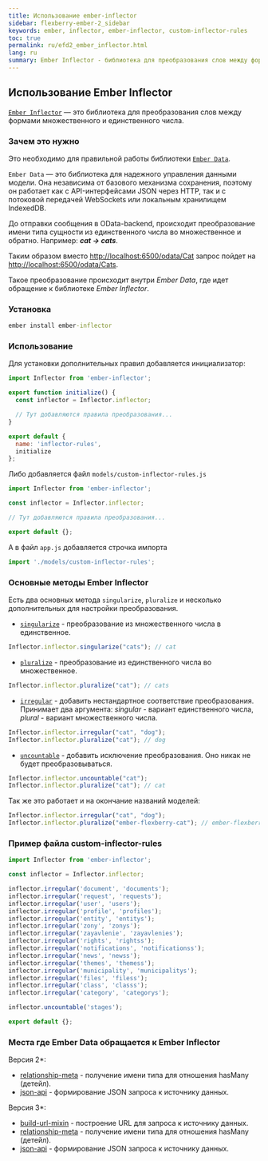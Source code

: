 ```yaml
---
title: Использование ember-inflector
sidebar: flexberry-ember-2_sidebar
keywords: ember, inflector, ember-inflector, custom-inflector-rules
toc: true
permalink: ru/efd2_ember_inflector.html
lang: ru
summary: Ember Inflector - библиотека для преобразования слов между формами множественного и единственного числа
---
```


## Использование Ember Inflector

[`Ember Inflector`](https://github.com/emberjs/ember-inflector) — это библиотека для преобразования слов между формами множественного и единственного числа.

### Зачем это нужно

Это необходимо для правильной работы библиотеки [`Ember Data`](https://github.com/emberjs/data/tree/v2.8.0).

`Ember Data` — это библиотека для надежного управления данными модели. Она независима от базового механизма сохранения, поэтому он работает как с API-интерфейсами JSON через HTTP, так и с потоковой передачей WebSockets или локальным хранилищем IndexedDB.

До отправки сообщения в OData-backend, происходит преобразование имени типа сущности из единственного числа во множественное и обратно. Например: ***cat -> cats***.

Таким образом вместо <http://localhost:6500/odata/Cat> запрос пойдет на <http://localhost:6500/odata/Cats>.

Такое преобразование происходит внутри *Ember Data*, где идет обращение к библиотеке *Ember Inflector*.

### Установка

```cmd
ember install ember-inflector
```

### Использование

Для установки дополнительных правил добавляется инициализатор:

```javascript
import Inflector from 'ember-inflector';

export function initialize() {
  const inflector = Inflector.inflector;

  // Тут добавляются правила преобразования...
}

export default {
  name: 'inflector-rules',
  initialize
};
```

Либо добавляется файл `models/custom-inflector-rules.js`

```javascript
import Inflector from 'ember-inflector';

const inflector = Inflector.inflector;

// Тут добавляются правила преобразования...

export default {};
```

А в файл `app.js` добавляется строчка импорта

```javascript
import './models/custom-inflector-rules';
```

### Основные методы Ember Inflector

Есть два основных метода `singularize`, `pluralize` и несколько дополнительных для настройки преобразования.

* [`singularize`](https://github.com/emberjs/ember-inflector/blob/efc43cababbab05d55f275529455f85c46b9b492/addon/lib/system/inflector.js#L226C9-L226C9) - преобразование из множественного числа в единственное.

```javascript
Inflector.inflector.singularize("cats"); // cat
```

* [`pluralize`](https://github.com/emberjs/ember-inflector/blob/efc43cababbab05d55f275529455f85c46b9b492/addon/lib/system/inflector.js#L215C8-L215C8) - преобразование из единственного числа во множественное.

```javascript
Inflector.inflector.pluralize("cat"); // cats
```

* [`irregular`](https://github.com/emberjs/ember-inflector/blob/efc43cababbab05d55f275529455f85c46b9b492/addon/lib/system/inflector.js#L206) - добавить нестандартное соответствие преобразования. Принимает два аргумента: *singular* - вариант единственного числа, *plural* - вариант множественного числа.

```javascript
Inflector.inflector.irregular("cat", "dog");
Inflector.inflector.pluralize("cat"); // dog
```

* [`uncountable`](https://github.com/emberjs/ember-inflector/blob/efc43cababbab05d55f275529455f85c46b9b492/addon/lib/system/inflector.js#L196C34-L196C34) - добавить исключение преобразования. Оно никак не будет преобразовываться.

```javascript
Inflector.inflector.uncountable("cat");
Inflector.inflector.pluralize("cat"); // cat
```

Так же это работает и на окончание названий моделей:

```javascript
Inflector.inflector.irregular("cat", "dog");
Inflector.inflector.pluralize("ember-flexberry-cat"); // ember-flexberry-dog
```

### Пример файла custom-inflector-rules

```javascript
import Inflector from 'ember-inflector';

const inflector = Inflector.inflector;

inflector.irregular('document', 'documents');
inflector.irregular('request', 'requests');
inflector.irregular('user', 'users');
inflector.irregular('profile', 'profiles');
inflector.irregular('entity', 'entitys');
inflector.irregular('zony', 'zonys');
inflector.irregular('zayavlenie', 'zayavlenies');
inflector.irregular('rights', 'rightss');
inflector.irregular('notifications', 'notificationss');
inflector.irregular('news', 'newss');
inflector.irregular('themes', 'themess');
inflector.irregular('municipality', 'municipalitys');
inflector.irregular('files', 'filess');
inflector.irregular('class', 'classs');
inflector.irregular('category', 'categorys');

inflector.uncountable('stages');

export default {};

```

### Места где Ember Data обращается к Ember Inflector

Версия 2*:

* [relationship-meta](https://github.com/emberjs/data/blob/534577f0db5ac88a797c5635c44cb409b901f798/addon/-private/system/relationship-meta.js#L9) - получение имени типа для отношения hasMany (детейл).
* [json-api](https://github.com/emberjs/data/blob/v2.8.0/addon/serializers/json-api.js) - формирование JSON запроса к источнику данных.

Версия 3*:

* [build-url-mixin](https://github.com/emberjs/data/blob/9466a512c28d1cdf1802a05bce42fa7beb005bdd/addon/-private/adapters/build-url-mixin.js#L441) - построение URL для запроса к источнику данных.
* [relationship-meta](https://github.com/emberjs/data/blob/9466a512c28d1cdf1802a05bce42fa7beb005bdd/addon/-private/system/relationship-meta.js#L9) - получение имени типа для отношения hasMany (детейл).
* [json-api](https://github.com/emberjs/data/blob/v3.1.1/addon/serializers/json-api.js) - формирование JSON запроса к источнику данных.
